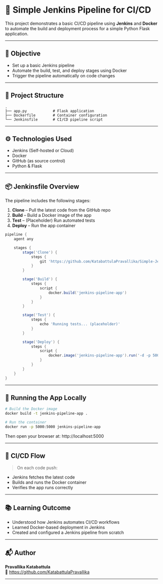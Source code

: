# 🚀 Simple Jenkins Pipeline for CI/CD

This project demonstrates a basic CI/CD pipeline using **Jenkins** and **Docker** to automate the build and deployment process for a simple Python Flask application.

---

## 📌 Objective

- Set up a basic Jenkins pipeline
- Automate the build, test, and deploy stages using Docker
- Trigger the pipeline automatically on code changes

---

## 🧱 Project Structure

```
.
├── app.py            # Flask application
├── Dockerfile        # Container configuration
└── Jenkinsfile       # CI/CD pipeline script
```

---

## ⚙️ Technologies Used

- Jenkins (Self-hosted or Cloud)
- Docker
- GitHub (as source control)
- Python & Flask

---

## 📦 Jenkinsfile Overview

The pipeline includes the following stages:

1. **Clone** – Pull the latest code from the GitHub repo  
2. **Build** – Build a Docker image of the app  
3. **Test** – (Placeholder) Run automated tests  
4. **Deploy** – Run the app container

```groovy
pipeline {
    agent any

    stages {
        stage('Clone') {
            steps {
                git 'https://github.com/KatabattulaPravallika/Simple-Jenkins_Pipeline_for_CI-CD.git'
            }
        }

        stage('Build') {
            steps {
                script {
                    docker.build('jenkins-pipeline-app')
                }
            }
        }

        stage('Test') {
            steps {
                echo 'Running tests... (placeholder)'
            }
        }

        stage('Deploy') {
            steps {
                script {
                    docker.image('jenkins-pipeline-app').run('-d -p 5000:5000')
                }
            }
        }
    }
}
```

---

## 🚀 Running the App Locally

```bash
# Build the Docker image
docker build -t jenkins-pipeline-app .

# Run the container
docker run -p 5000:5000 jenkins-pipeline-app
```

Then open your browser at: http://localhost:5000

---

## 🔁 CI/CD Flow

> On each code push:
- Jenkins fetches the latest code
- Builds and runs the Docker container
- Verifies the app runs correctly

---


## 📚 Learning Outcome

- Understood how Jenkins automates CI/CD workflows
- Learned Docker-based deployment in Jenkins
- Created and configured a Jenkins pipeline from scratch

---

## 📬 Author

**Pravallika Katabattula**  
🔗 https://github.com/KatabattulaPravallika

---


